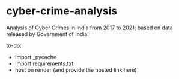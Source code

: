 # cyber-crime-analysis

Analysis of Cyber Crimes in India from 2017 to 2021; based on data released by Government of India!

to-do:
- import _pycache
- import requirements.txt
- host on render (and provide the hosted link here)
